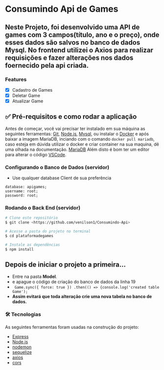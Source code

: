 # Consumindo Api de Games 

## Neste Projeto, foi desenvolvido uma API de games com 3 campos(título, ano e o preço), onde esses dados são salvos no banco de dados Mysql. No frontend utilizei o Axios para realizar requisições e fazer alterações nos dados foernecido pela api criada.

### Features

- [x] Cadastro de Games
- [x] Deletar Game
- [x] Atualizar Game

## ✅ Pré-requisitos e como rodar a aplicação

Antes de começar, você vai precisar ter instalado em sua máquina as seguintes ferramentas:
[Git](https://git-scm.com), [Node.js](https://nodejs.org/en/), [Mysql](https://www.mysql.com/), ou instalar o [Docker](https://hub.docker.com/_/mariadb) e após baixar a imagem MariaDB, inciando com o comando ``docker pull mariadb``, caso esteja em dúvida utilizar o docker e criar container na sua maquina, dê uma olhada na documentação. [MariaDB](https://mariadb.com/kb/en/installing-and-using-mariadb-via-docker/)
Além disto é bom ter um editor para alterar o código [VSCode](https://code.visualstudio.com/).


### Configurando o Banco de Dados (servidor)

- Use qualquer database Client de sua preferência

```
database: apigames;
username: root;
password: root;
```

### Rodando o Back End (servidor)

```bash
# Clone este repositório
$ git clone <https://github.com/venilson1/Consumindo-Api>

# Acesse a pasta do projeto no terminal
$ cd plataformadegames

# Instale as dependências
$ npm install
```

## Depois de iniciar o projeto a primeira...
- Entre na pasta **Model**.
- e apague o código de criação do banco de dados da linha 19 
- `` 
Game.sync({ force: true })
.then(() => {console.log('created table Game');
``
- **Assim evitará que toda alteração crie uma nova tabela no banco de dados.**


### 🛠 Tecnologias

As seguintes ferramentas foram usadas na construção do projeto:

- [Express](http://expressjs.com/)
- [Node.js](https://nodejs.org/en/)
- [nodemon](https://www.npmjs.com/package/nodemon/)
- [sequelize](https://sequelize.org/)
- [axios](https://www.npmjs.com/package/axios/)
- [cors](https://www.npmjs.com/package/cors/)
